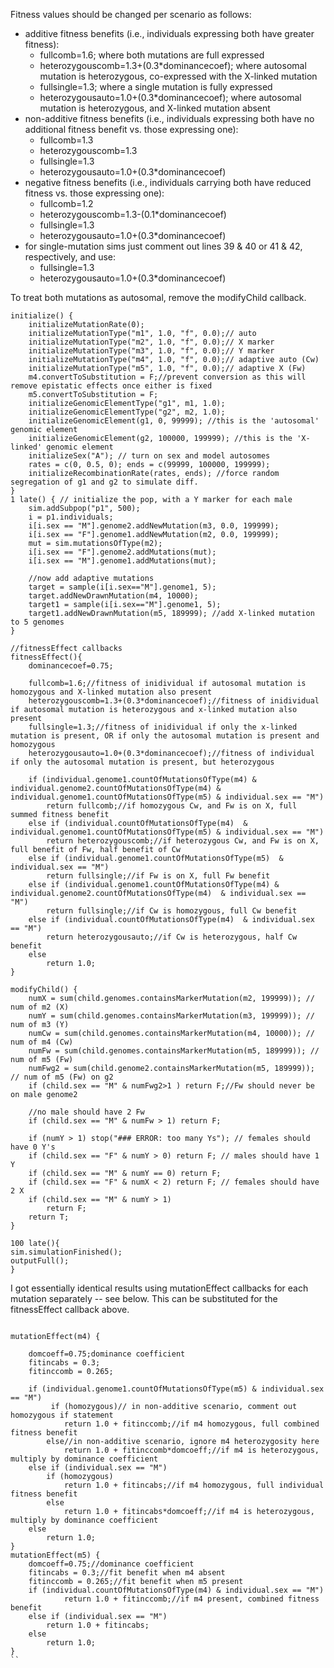 Fitness values should be changed per scenario as follows:
- additive fitness benefits (i.e., individuals expressing both have greater fitness):
	 - fullcomb=1.6; where both mutations are full expressed
	 - heterozygouscomb=1.3+(0.3*dominancecoef); where autosomal mutation is heterozygous, co-expressed with the X-linked mutation
	 - fullsingle=1.3; where a single mutation is fully expressed
	 - heterozygousauto=1.0+(0.3*dominancecoef); where autosomal mutation is heterozygous, and X-linked mutation absent
- non-additive fitness benefits (i.e., individuals expressing both have no additional fitness benefit vs. those expressing one):
	 - fullcomb=1.3
	 - heterozygouscomb=1.3
	 - fullsingle=1.3
	 - heterozygousauto=1.0+(0.3*dominancecoef)
- negative fitness benefits (i.e., individuals carrying both have reduced fitness vs. those expressing one):
	 - fullcomb=1.2
	 - heterozygouscomb=1.3-(0.1*dominancecoef)
	 - fullsingle=1.3
	 - heterozygousauto=1.0+(0.3*dominancecoef)
- for single-mutation sims just comment out lines 39 & 40 or 41 & 42, respectively, and use:
	- fullsingle=1.3
 	- heterozygousauto=1.0+(0.3*dominancecoef)

To treat both mutations as autosomal, remove the modifyChild callback.
```
initialize() {
	initializeMutationRate(0);
	initializeMutationType("m1", 1.0, "f", 0.0);// auto
	initializeMutationType("m2", 1.0, "f", 0.0);// X marker
	initializeMutationType("m3", 1.0, "f", 0.0);// Y marker
	initializeMutationType("m4", 1.0, "f", 0.0);// adaptive auto (Cw)
	initializeMutationType("m5", 1.0, "f", 0.0);// adaptive X (Fw)
	m4.convertToSubstitution = F;//prevent conversion as this will remove epistatic effects once either is fixed
	m5.convertToSubstitution = F;
	initializeGenomicElementType("g1", m1, 1.0); 
	initializeGenomicElementType("g2", m2, 1.0); 
	initializeGenomicElement(g1, 0, 99999);	//this is the 'autosomal' genomic element  
	initializeGenomicElement(g2, 100000, 199999); //this is the 'X-linked' genomic element 
	initializeSex("A"); // turn on sex and model autosomes
	rates = c(0, 0.5, 0); ends = c(99999, 100000, 199999);
	initializeRecombinationRate(rates, ends); //force random segregation of g1 and g2 to simulate diff.
}
1 late() { // initialize the pop, with a Y marker for each male 
	sim.addSubpop("p1", 500);
	i = p1.individuals;
	i[i.sex == "M"].genome2.addNewMutation(m3, 0.0, 199999);
	i[i.sex == "F"].genome1.addNewMutation(m2, 0.0, 199999);
	mut = sim.mutationsOfType(m2);
	i[i.sex == "F"].genome2.addMutations(mut);
	i[i.sex == "M"].genome1.addMutations(mut);
	
	//now add adaptive mutations
	target = sample(i[i.sex=="M"].genome1, 5);
	target.addNewDrawnMutation(m4, 10000);
	target1 = sample(i[i.sex=="M"].genome1, 5);
	target1.addNewDrawnMutation(m5, 189999); //add X-linked mutation to 5 genomes
}

//fitnessEffect callbacks
fitnessEffect(){
	dominancecoef=0.75;

	fullcomb=1.6;//fitness of inidividual if autosomal mutation is homozygous and X-linked mutation also present
	heterozygouscomb=1.3+(0.3*dominancecoef);//fitness of inidividual if autosomal mutation is heterozygous and x-linked mutation also present
	fullsingle=1.3;//fitness of inidividual if only the x-linked mutation is present, OR if only the autosomal mutation is present and homozygous
	heterozygousauto=1.0+(0.3*dominancecoef);//fitness of individual if only the autosomal mutation is present, but heterozygous
	
	if (individual.genome1.countOfMutationsOfType(m4) & individual.genome2.countOfMutationsOfType(m4) & individual.genome1.countOfMutationsOfType(m5) & individual.sex == "M")
		return fullcomb;//if homozygous Cw, and Fw is on X, full summed fitness benefit
	else if (individual.countOfMutationsOfType(m4)  & individual.genome1.countOfMutationsOfType(m5) & individual.sex == "M") 
		return heterozygouscomb;//if heterozygous Cw, and Fw is on X, full benefit of Fw, half benefit of Cw
	else if (individual.genome1.countOfMutationsOfType(m5)  & individual.sex == "M")
		return fullsingle;//if Fw is on X, full Fw benefit
	else if (individual.genome1.countOfMutationsOfType(m4) & individual.genome2.countOfMutationsOfType(m4)  & individual.sex == "M")
		return fullsingle;//if Cw is homozygous, full Cw benefit
	else if (individual.countOfMutationsOfType(m4)  & individual.sex == "M")
		return heterozygousauto;//if Cw is heterozygous, half Cw benefit
	else
		return 1.0;	
}

modifyChild() {
	numX = sum(child.genomes.containsMarkerMutation(m2, 199999)); // num of m2 (X)
	numY = sum(child.genomes.containsMarkerMutation(m3, 199999)); // num of m3 (Y)
	numCw = sum(child.genomes.containsMarkerMutation(m4, 10000)); // num of m4 (Cw)
	numFw = sum(child.genomes.containsMarkerMutation(m5, 189999)); // num of m5 (Fw)
	numFwg2 = sum(child.genome2.containsMarkerMutation(m5, 189999)); // num of m5 (Fw) on g2
	if (child.sex == "M" & numFwg2>1 ) return F;//Fw should never be on male genome2
	
	//no male should have 2 Fw
	if (child.sex == "M" & numFw > 1) return F;
	
	if (numY > 1) stop("### ERROR: too many Ys"); // females should have 0 Y's 
	if (child.sex == "F" & numY > 0) return F; // males should have 1 Y 
	if (child.sex == "M" & numY == 0) return F;
	if (child.sex == "F" & numX < 2) return F; // females should have 2 X 
	if (child.sex == "M" & numY > 1)
		return F;
	return T;
}

100 late(){
sim.simulationFinished();
outputFull();
}
```
I got essentially identical results using mutationEffect callbacks for each mutation separately -- see below. This can be substituted for the fitnessEffect callback above.
```

mutationEffect(m4) {
	
	domcoeff=0.75;dominance coefficient
	fitincabs = 0.3;
	fitinccomb = 0.265;
	
	if (individual.genome1.countOfMutationsOfType(m5) & individual.sex == "M")
		 if (homozygous)// in non-additive scenario, comment out homozygous if statement
			return 1.0 + fitinccomb;//if m4 homozygous, full combined fitness benefit
		else//in non-additive scenario, ignore m4 heterozygosity here
			return 1.0 + fitinccomb*domcoeff;//if m4 is heterozygous, multiply by dominance coefficient
	else if (individual.sex == "M")
		if (homozygous)
			return 1.0 + fitincabs;//if m4 homozygous, full individual fitness benefit
		else
			return 1.0 + fitincabs*domcoeff;//if m4 is heterozygous, multiply by dominance coefficient
	else
		return 1.0;
}
mutationEffect(m5) {
	domcoeff=0.75;//dominance coefficient	
	fitincabs = 0.3;//fit benefit when m4 absent
	fitinccomb = 0.265;//fit benefit when m5 present
	if (individual.countOfMutationsOfType(m4) & individual.sex == "M")
			return 1.0 + fitinccomb;//if m4 present, combined fitness benefit
	else if (individual.sex == "M")
		return 1.0 + fitincabs;
	else
		return 1.0;
}
``
